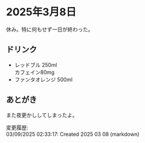# 2025年3月8日

休み。特に何もせず一日が終わった。

## ドリンク

- レッドブル 250ml  
カフェイン80mg
- ファンタオレンジ 500ml

## あとがき

また夜更かししてしまったよ。

変更履歴:  
03/09/2025 02:33:17: Created 2025 03 08 (markdown)  
